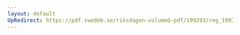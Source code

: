 ```yaml
---
layout: default
UpRedirect: https://pdf.swedeb.se/riksdagen-volumeG-pdf/199293/reg_199293/reg_199293_0246.pdf
---
```

